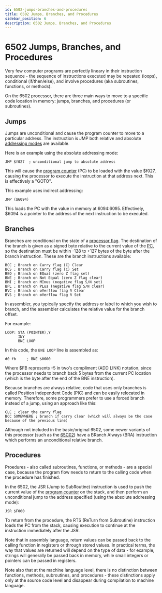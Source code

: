 ```yaml
---
id: 6502-jumps-branches-and-procedures
title: 6502 Jumps, Branches, and Procedures
sidebar_position: 6
description: 6502 Jumps, Branches, and Procedures
---
```


# 6502 Jumps, Branches, and Procedures

Very few computer programs are perfectly lineary in their instruction sequence - the sequence of instructions executed may be repeated (loops), conditional (if/then/else), and involve procedures (aka subroutines, functions, or methods).

On the 6502 processor, there are three main ways to move to a specific code location in memory: jumps, branches, and procedures (or subroutines).

## Jumps

Jumps are unconditional and cause the program counter to move to a particular address. The instruction is JMP both relative and absolute [addressing modes](./6502-addressing-modes.md) are available.

Here is an example using the absolute addressing mode:

```assembly
JMP $f027  ; unconditional jump to absolute address
```

This will cause the [program counter](./6502.md#registers) (PC) to be loaded with the value $f027, causing the processor to execute the instruction at that address next. This is effectively a "GOTO".

This example uses indirect addressing:

```assembly
JMP ($6094)
```

This loads the PC with the value in memory at $6094:$6095. Effectively, $6094 is a pointer to the address of the next instruction to be executed.

## Branches

Branches are conditional on the state of a [processor flag](./6502.md#registers). The destination of the branch is given as a signed byte relative to the current value of the [PC](./6502.md#registers), so the destination must be within -128 to +127 bytes of the byte after the branch instruction. These are the branch instructions available:

```assembly
BCC ; Branch on Carry flag (C) Clear
BCS ; Branch on Carry flag (C) Set 
BEQ ; Branch on EQual (zero Z flag set)
BNE ; Branch on Not Equal (zero Z flag clear)
BMI ; Branch on MInus (negative flag S/N set)
BPL ; Branch on PLus (negative flag S/N clear)
BVC ; Branch on oVerflow flag V Clear
BVS ; Branch on oVerflow flag V Set
```

In assembler, you typically specify the address or label to which you wish to branch, and the assembler calculates the relative value for the branch offset.

For example:

```assembly
LOOP: STA (POINTER),Y
      INY
      BNE LOOP
```

In this code, the `BNE LOOP` line is assembled as:

```assembly
d0 fb     ; BNE $0600
```

Where $FB represents -5 in two's compliment (ADD LINK) notation, since the processor needs to branch back 5 bytes from the current PC location (which is the byte after the end of the BNE instruction).

Because branches are always relative, code that uses only branches is called Position Independent Code (PIC) and can be easily relocated in memory. Therefore, some programmers prefer to use a forced branch instead of a jump, using an approach like this:

```assembly
CLC ; clear the carry flag
BCC SOMEWHERE ; branch if carry clear (which will always be the case because of the previous line)
```

Although not included in the basic/original 6502, some newer variants of this processor (such as the [65C02](https://en.wikipedia.org/wiki/WDC_65C02)) have a BRanch Always (BRA) instruction which performs an unconditional relative branch.

## Procedures

Proedures - also called subroutines, functions, or methods - are a special case, because the program flow needs to return to the calling code when the procedure has finished.

In the 6502, the JSR (Jump to SubRoutine) instruction is used to push the current value of the [program counter](./6502.md#registers) on the stack, and then perform an unconditional jump to the address specified (using the absolute addressing mode):

```assembly
JSR $F000
```

To return from the procedure, the RTS (ReTurn from Subroutine) instruction loads the PC from the stack, causing execution to continue at the instruction immediately after the JSR.

Note that in assembly language, return values can be passed back to the calling function in registers or through stored values. In practical terms, the way that values are returned will depend on the type of data - for example, strings will generally be passed back in memory, while small integers or pointers can be passed in registers.

Note also that at the machine language level, there is no distinction between functions, methods, subroutines, and procedures - these distinctions apply only at the source code level and disappear during compilation to machine language.
